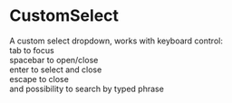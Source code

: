 # CustomSelect
A custom select dropdown, works with keyboard control: <br/>
tab to focus <br/>
spacebar to open/close <br/>
enter to select and close <br/>
escape to close <br/>
and possibility to search by typed phrase <br/>
